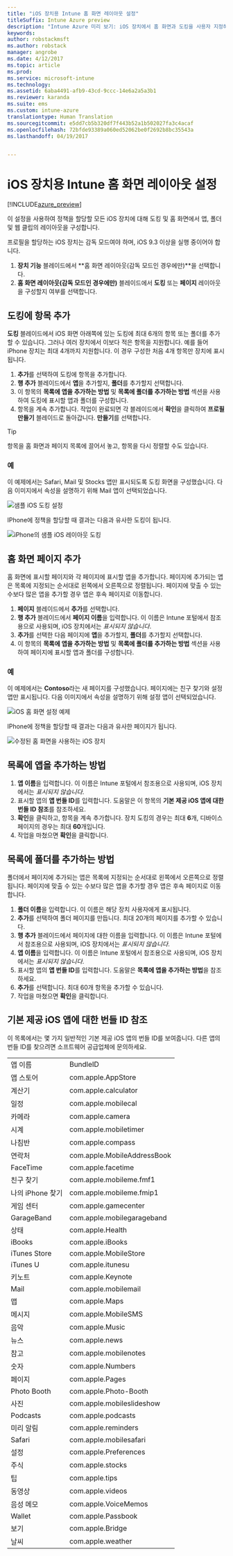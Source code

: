```yaml
---
title: "iOS 장치용 Intune 홈 화면 레이아웃 설정"
titleSuffix: Intune Azure preview
description: "Intune Azure 미리 보기: iOS 장치에서 홈 화면과 도킹을 사용자 지정하는 데 사용할 수 있는 설정을 알아봅니다."
keywords: 
author: robstackmsft
ms.author: robstack
manager: angrobe
ms.date: 4/12/2017
ms.topic: article
ms.prod: 
ms.service: microsoft-intune
ms.technology: 
ms.assetid: 6aba4491-afb9-43cd-9ccc-14e6a2a5a3b1
ms.reviewer: karanda
ms.suite: ems
ms.custom: intune-azure
translationtype: Human Translation
ms.sourcegitcommit: e5dd7cb5b320df7f443b52a1b502027fa3c4acaf
ms.openlocfilehash: 72bfde93389a060ed52062be0f2692b8bc35543a
ms.lasthandoff: 04/19/2017


---
```


# <a name="intune-home-screen-layout-settings-for-ios-devices"></a>iOS 장치용 Intune 홈 화면 레이아웃 설정

[!INCLUDE[azure_preview](../includes/azure_preview.md)]

이 설정을 사용하여 정책을 할당할 모든 iOS 장치에 대해 도킹 및 홈 화면에서 앱, 폴더 및 웹 클립의 레이아웃을 구성합니다.

프로필을 할당하는 iOS 장치는 감독 모드여야 하며, iOS 9.3 이상을 실행 중이어야 합니다.

1. **장치 기능** 블레이드에서 **홈 화면 레이아웃(감독 모드인 경우에만)**을 선택합니다.
2. **홈 화면 레이아웃(감독 모드인 경우에만)** 블레이드에서 **도킹** 또는 **페이지** 레이아웃을 구성할지 여부를 선택합니다.

## <a name="add-items-to-the-dock"></a>도킹에 항목 추가

**도킹** 블레이드에서 iOS 화면 아래쪽에 있는 도킹에 최대 6개의 항목 또는 폴더를 추가할 수 있습니다. 그러나 여러 장치에서 이보다 적은 항목을 지원합니다. 예를 들어 iPhone 장치는 최대 4개까지 지원합니다. 이 경우 구성한 처음 4개 항목만 장치에 표시됩니다.

1. **추가**를 선택하여 도킹에 항목을 추가합니다.
2. **행 추가** 블레이드에서 **앱**을 추가할지, **폴더**를 추가할지 선택합니다.
3. 이 항목의 **목록에 앱을 추가하는 방법** 및 **목록에 폴더를 추가하는 방법** 섹션을 사용하여 도킹에 표시할 앱과 폴더를 구성합니다.
4. 항목을 계속 추가합니다. 작업이 완료되면 각 블레이드에서 **확인**을 클릭하여 **프로필 만들기** 블레이드로 돌아갑니다. **만들기**를 선택합니다.

>[!TIP]
> 항목을 홈 화면과 페이지 목록에 끌어서 놓고, 항목을 다시 정렬할 수도 있습니다. 

### <a name="example"></a>예

이 예제에서는 Safari, Mail 및 Stocks 앱만 표시되도록 도킹 화면을 구성했습니다. 다음 이미지에서 속성을 설명하기 위해 Mail 앱이 선택되었습니다.

![샘플 iOS 도킹 설정](http://i.imgur.com/FfFiUcP.png)

IPhone에 정책을 할당할 때 결과는 다음과 유사한 도킹이 됩니다.

![iPhone의 샘플 iOS 레이아웃 도킹](http://i.imgur.com/bAgCe8F.png)

## <a name="add-home-screen-pages"></a>홈 화면 페이지 추가

홈 화면에 표시할 페이지와 각 페이지에 표시할 앱을 추가합니다. 페이지에 추가되는 앱은 목록에 지정되는 순서대로 왼쪽에서 오른쪽으로 정렬됩니다. 페이지에 맞출 수 있는 수보다 많은 앱을 추가할 경우 앱은 후속 페이지로 이동합니다.


1. **페이지** 블레이드에서 **추가**를 선택합니다.
2. **행 추가** 블레이드에서 **페이지 이름**을 입력합니다. 이 이름은 Intune 포털에서 참조용으로 사용되며, iOS 장치에서는 *표시되지 않습니다*.
3. **추가**를 선택한 다음 페이지에 **앱**을 추가할지, **폴더**를 추가할지 선택합니다.
4. 이 항목의 **목록에 앱을 추가하는 방법** 및 **목록에 폴더를 추가하는 방법** 섹션을 사용하여 페이지에 표시할 앱과 폴더를 구성합니다.

### <a name="example"></a>예

이 예제에서는 **Contoso**라는 새 페이지를 구성했습니다. 페이지에는 친구 찾기와 설정 앱만 표시됩니다. 다음 이미지에서 속성을 설명하기 위해 설정 앱이 선택되었습니다.

![iOS 홈 화면 설정 예제](http://i.imgur.com/Jc2OxyX.png)

IPhone에 정책을 할당할 때 결과는 다음과 유사한 페이지가 됩니다.

![수정된 홈 화면을 사용하는 iOS 장치](http://i.imgur.com/Bd37PHa.png)

## <a name="how-to-add-an-app-to-the-list"></a>목록에 앱을 추가하는 방법

1. **앱 이름**을 입력합니다. 이 이름은 Intune 포털에서 참조용으로 사용되며, iOS 장치에서는 *표시되지 않습니다*.
2. 표시할 앱의 **앱 번들 ID**를 입력합니다. 도움말은 이 항목의 **기본 제공 iOS 앱에 대한 번들 ID 참조**를 참조하세요.
3. **확인**을 클릭하고, 항목을 계속 추가합니다. 장치 도킹의 경우는 최대 **6**개, 디바이스 페이지의 경우는 최대 **60**개입니다.
4. 작업을 마쳤으면 **확인**을 클릭합니다.

## <a name="how-to-add-a-folder-to-the-list"></a>목록에 폴더를 추가하는 방법

폴더에서 페이지에 추가되는 앱은 목록에 지정되는 순서대로 왼쪽에서 오른쪽으로 정렬됩니다. 페이지에 맞출 수 있는 수보다 많은 앱을 추가할 경우 앱은 후속 페이지로 이동합니다.

1. **폴더 이름**을 입력합니다. 이 이름은 해당 장치 사용자에게 표시됩니다.
2. **추가**를 선택하여 폴더 페이지를 만듭니다. 최대 20개의 페이지를 추가할 수 있습니다.
3. **행 추가** 블레이드에서 페이지에 대한 이름을 입력합니다. 이 이름은 Intune 포털에서 참조용으로 사용되며, iOS 장치에서는 *표시되지 않습니다*.
3. **앱 이름**을 입력합니다. 이 이름은 Intune 포털에서 참조용으로 사용되며, iOS 장치에서는 *표시되지 않습니다*.
2. 표시할 앱의 **앱 번들 ID**를 입력합니다. 도움말은 **목록에 앱을 추가하는 방법**을 참조하세요.
3. **추가**를 선택합니다. 최대 60개 항목을 추가할 수 있습니다.
4. 작업을 마쳤으면 **확인**을 클릭합니다.


## <a name="bundle-id-reference-for-built-in-ios-apps"></a>기본 제공 iOS 앱에 대한 번들 ID 참조

이 목록에서는 몇 가지 일반적인 기본 제공 iOS 앱의 번들 ID를 보여줍니다. 다른 앱의 번들 ID를 찾으려면 소프트웨어 공급업체에 문의하세요. 

|||
|-|-|
|앱 이름|BundleID|
|앱 스토어|com.apple.AppStore|
|계산기|com.apple.calculator|
|일정|com.apple.mobilecal|
|카메라|com.apple.camera|
|시계|com.apple.mobiletimer|
|나침반|com.apple.compass|
|연락처|com.apple.MobileAddressBook|
|FaceTime|com.apple.facetime|
|친구 찾기|com.apple.mobileme.fmf1|
|나의 iPhone 찾기|com.apple.mobileme.fmip1|
|게임 센터|com.apple.gamecenter|
|GarageBand|com.apple.mobilegarageband|
|상태|com.apple.Health|
|iBooks|com.apple.iBooks|
|iTunes Store|com.apple.MobileStore|
|iTunes U|com.apple.itunesu|
|키노트|com.apple.Keynote|
|Mail|com.apple.mobilemail|
|맵|com.apple.Maps|
|메시지|com.apple.MobileSMS|
|음악|com.apple.Music|
|뉴스|com.apple.news|
|참고|com.apple.mobilenotes|
|숫자|com.apple.Numbers|
|페이지|com.apple.Pages|
|Photo Booth|com.apple.Photo-Booth|
|사진|com.apple.mobileslideshow|
|Podcasts|com.apple.podcasts|
|미리 알림|com.apple.reminders|
|Safari|com.apple.mobilesafari|
|설정|com.apple.Preferences|
|주식|com.apple.stocks|
|팁|com.apple.tips|
|동영상|com.apple.videos|
|음성 메모|com.apple.VoiceMemos|
|Wallet|com.apple.Passbook|
|보기|com.apple.Bridge|
|날씨|com.apple.weather|


